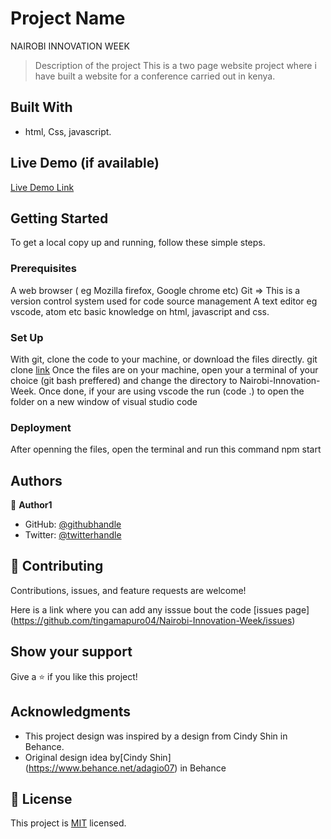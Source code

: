 

# Project Name
NAIROBI INNOVATION WEEK
> Description of the project
This is a two page website project where i have built a website for a conference carried out in kenya.

## Built With

- html, Css, javascript.

## Live Demo (if available)

[Live Demo Link](https://www.loom.com/share/f44065910d054fefb3f1ed0e4260e6bb)


## Getting Started
To get a local copy up and running, follow these simple steps.

### Prerequisites
A web browser ( eg Mozilla firefox, Google chrome etc)
Git => This is a version control system  used for code source management
A text editor eg vscode, atom etc
basic knowledge on html, javascript and css.

### Set Up
With git, clone the code to your machine, or download the files directly.
git clone [link](https://tingamapuro04.github.io/Nairobi-Innovation-Week/)
Once the files are on your machine, open your a terminal of your choice (git bash preffered) and change the directory to Nairobi-Innovation-Week.
Once done, if your are using vscode the run (code .) to open the folder on a new window of visual studio code


### Deployment
After openning the files, open the terminal and run this command npm start



## Authors

👤 **Author1**

- GitHub: [@githubhandle](https://github.com/tingamapuro04)
- Twitter: [@twitterhandle](https://twitter.com/alphonce_mobutu)

## 🤝 Contributing

Contributions, issues, and feature requests are welcome!

Here is a link where you can add any isssue bout the code [issues page] (https://github.com/tingamapuro04/Nairobi-Innovation-Week/issues)

## Show your support

Give a ⭐️ if you like this project!

## Acknowledgments

- This project design was inspired by a design from Cindy Shin in Behance.
- Original design idea by[Cindy Shin] (https://www.behance.net/adagio07) in Behance

## 📝 License

This project is [MIT](./MIT.md) licensed.
